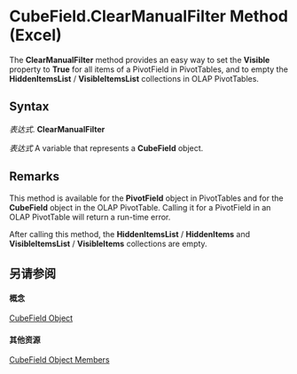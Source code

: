 
# CubeField.ClearManualFilter Method (Excel)

The  **ClearManualFilter** method provides an easy way to set the **Visible** property to **True** for all items of a PivotField in PivotTables, and to empty the **HiddenItemsList** / **VisibleItemsList** collections in OLAP PivotTables.


## Syntax

 _表达式_. **ClearManualFilter**

 _表达式_ A variable that represents a **CubeField** object.


## Remarks

This method is available for the  **PivotField** object in PivotTables and for the **CubeField** object in the OLAP PivotTable. Calling it for a PivotField in an OLAP PivotTable will return a run-time error.

After calling this method, the  **HiddenItemsList** / **HiddenItems** and **VisibleItemsList** / **VisibleItems** collections are empty.


## 另请参阅


#### 概念


[CubeField Object](6db16910-6c27-651a-c388-e54e27fe4519.md)
#### 其他资源


[CubeField Object Members](http://msdn.microsoft.com/library/2f3cbe65-45ff-abe0-3e48-29c0d490f600%28Office.15%29.aspx)